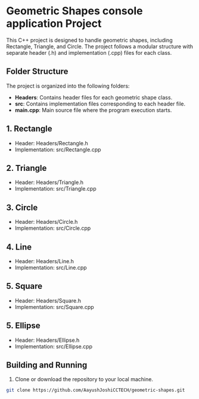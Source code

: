 # Geometric Shapes console application Project

This C++ project is designed to handle geometric shapes, including Rectangle, Triangle, and Circle. The project follows a modular structure with separate header (.h) and implementation (.cpp) files for each class.

## Folder Structure

The project is organized into the following folders:


- **Headers**: Contains header files for each geometric shape class.
- **src**: Contains implementation files corresponding to each header file.
- **main.cpp**: Main source file where the program execution starts.

##  1. Rectangle
- Header: Headers/Rectangle.h
- Implementation: src/Rectangle.cpp
## 2. Triangle
- Header: Headers/Triangle.h
- Implementation: src/Triangle.cpp
## 3. Circle
- Header: Headers/Circle.h
- Implementation: src/Circle.cpp
 ## 4. Line
- Header: Headers/Line.h
- Implementation: src/Line.cpp
## 5. Square
- Header: Headers/Square.h
- Implementation: src/Square.cpp
## 5. Ellipse
- Header: Headers/Ellipse.h
- Implementation: src/Ellipse.cpp

## Building and Running

1. Clone or download the repository to your local machine.

```bash
git clone https://github.com/AayushJoshiCCTECH/geometric-shapes.git
